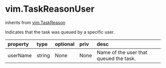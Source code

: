 vim.TaskReasonUser
==================
inherits from [vim.TaskReason](docs/vim.TaskReason.md)


Indicates that the task was queued by a specific user.

| property | type | optional | priv | desc |
|:---------|:-----|:---------|:-----|:-----|
| userName | string | None | None | Name of the user that queued the task. |


